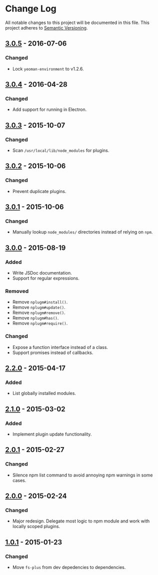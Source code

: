 # Change Log

All notable changes to this project will be documented in this file.
This project adheres to [Semantic Versioning](http://semver.org/).

## [3.0.5] - 2016-07-06

### Changed

- Lock `yeoman-environment` to v1.2.6.

## [3.0.4] - 2016-04-28

### Changed

- Add support for running in Electron.

## [3.0.3] - 2015-10-07

### Changed

- Scan `/usr/local/lib/node_modules` for plugins.

## [3.0.2] - 2015-10-06

### Changed

- Prevent duplicate plugins.

## [3.0.1] - 2015-10-06

### Changed

- Manually lookup `node_modules/` directories instead of relying on `npm`.

## [3.0.0] - 2015-08-19

### Added

- Write JSDoc documentation.
- Support for regular expressions.

### Removed

- Remove `nplugm#install()`.
- Remove `nplugm#update()`.
- Remove `nplugm#remove()`.
- Remove `nplugm#has()`.
- Remove `nplugm#require()`.

### Changed

- Expose a function interface instead of a class.
- Support promises instead of callbacks.

## [2.2.0] - 2015-04-17

### Added

- List globally installed modules.

## [2.1.0] - 2015-03-02

### Added

- Implement plugin update functionality.

## [2.0.1] - 2015-02-27
 
### Changed

- Silence npm list command to avoid annoying npm warnings in some cases.

## [2.0.0] - 2015-02-24

### Changed

- Major redesign. Delegate most logic to npm module and work with locally scoped plugins.

## [1.0.1] - 2015-01-23

### Changed

- Move `fs-plus` from dev depedencies to dependencies.

[3.0.5]: https://github.com/resin-io/nplugm/compare/v3.0.4...v3.0.5
[3.0.4]: https://github.com/resin-io/nplugm/compare/v3.0.3...v3.0.4
[3.0.3]: https://github.com/resin-io/nplugm/compare/v3.0.2...v3.0.3
[3.0.2]: https://github.com/resin-io/nplugm/compare/v3.0.1...v3.0.2
[3.0.1]: https://github.com/resin-io/nplugm/compare/v3.0.0...v3.0.1
[3.0.0]: https://github.com/resin-io/nplugm/compare/v2.2.0...v3.0.0
[2.2.0]: https://github.com/resin-io/nplugm/compare/v2.1.0...v2.2.0
[2.1.0]: https://github.com/resin-io/nplugm/compare/v2.0.1...v2.1.0
[2.0.1]: https://github.com/resin-io/nplugm/compare/v2.0.0...v2.0.1
[2.0.0]: https://github.com/resin-io/nplugm/compare/v1.0.1...v2.0.0
[1.0.1]: https://github.com/resin-io/nplugm/compare/v1.0.0...v1.0.1
